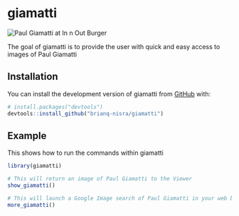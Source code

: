 
# giamatti

<!-- badges: start -->
<!-- badges: end -->

![Paul Giamatti at In n Out Burger](https://imagez.tmz.com/image/b3/4by3/2024/01/09/b3cba3865bc7429aab5e887706a88632_md.jpg)

The goal of giamatti is to provide the user with quick and easy access to images of Paul Giamatti

## Installation

You can install the development version of giamatti from [GitHub](https://github.com/) with:

``` r
# install.packages("devtools")
devtools::install_github("brianq-nisra/giamatti")
```

## Example

This shows how to run the commands within giamatti

``` r
library(giamatti)

# This will return an image of Paul Giamatti to the Viewer
show_giamatti()

# This will launch a Google Image search of Paul Giamatti in your web browser
more_giamatti()

```

